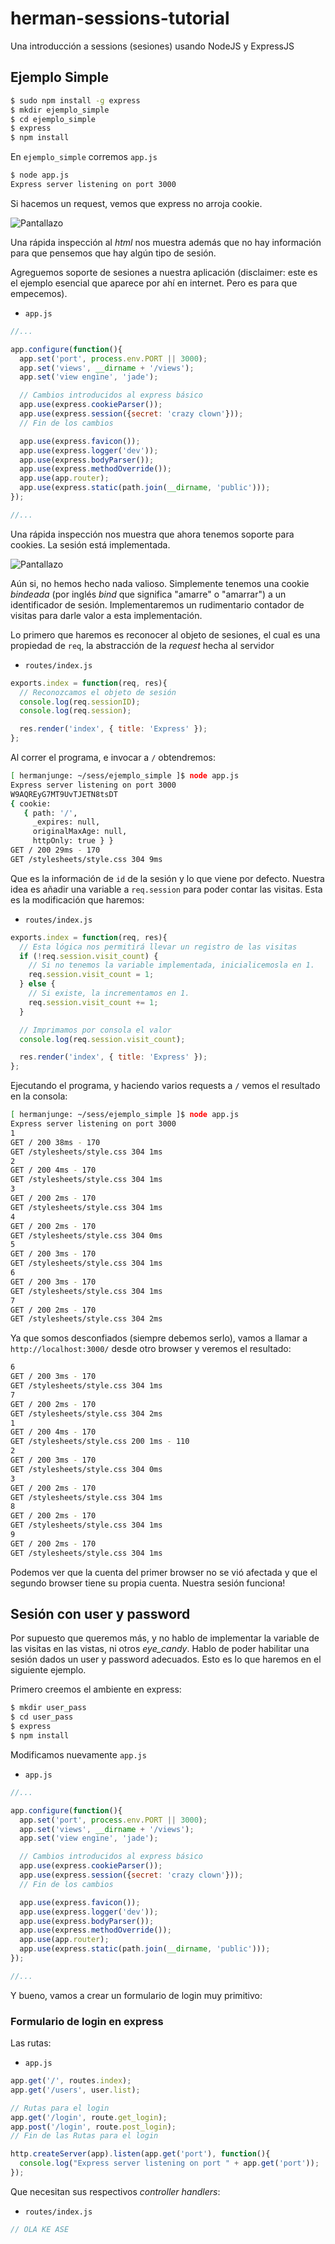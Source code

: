 herman-sessions-tutorial
========================

Una introducción a sessions (sesiones) usando NodeJS y ExpressJS

## Ejemplo Simple

````bash
$ sudo npm install -g express
$ mkdir ejemplo_simple
$ cd ejemplo_simple
$ express
$ npm install
````

En `ejemplo_simple` corremos `app.js`

````bash
$ node app.js
Express server listening on port 3000
````

Si hacemos un request, vemos que express no arroja cookie.

![Pantallazo](http://cl.ly/image/1K2a2v1I1i0G/Screen%20Shot%202013-03-20%20at%208.27.56%20AM.png)

Una rápida inspección al _html_ nos muestra además que no hay información para que pensemos que hay algún tipo de sesión.

Agreguemos soporte de sesiones a nuestra aplicación (disclaimer: este es el ejemplo esencial que aparece por ahí en internet. Pero es para que empecemos).

* `app.js`

````js
//...

app.configure(function(){
  app.set('port', process.env.PORT || 3000);
  app.set('views', __dirname + '/views');
  app.set('view engine', 'jade');

  // Cambios introducidos al express básico
  app.use(express.cookieParser());
  app.use(express.session({secret: 'crazy clown'}));
  // Fin de los cambios

  app.use(express.favicon());
  app.use(express.logger('dev'));
  app.use(express.bodyParser());
  app.use(express.methodOverride());
  app.use(app.router);
  app.use(express.static(path.join(__dirname, 'public')));
});

//...
````

Una rápida inspección nos muestra que ahora tenemos soporte para cookies. La sesión está implementada.

![Pantallazo](http://cl.ly/image/043L0e0A2F0D/Screen%20Shot%202013-03-20%20at%208.31.09%20AM.png)

Aún si, no hemos hecho nada valioso. Simplemente tenemos una cookie _bindeada_ (por inglés _bind_ que significa "amarre" o "amarrar") a un identificador de sesión. Implementaremos un rudimentario contador de visitas para darle valor a esta implementación.

Lo primero que haremos es reconocer al objeto de sesiones, el cual es una propiedad de `req`, la abstracción de la _request_ hecha al servidor

* `routes/index.js`

````js
exports.index = function(req, res){
  // Reconozcamos el objeto de sesión
  console.log(req.sessionID);
  console.log(req.session);

  res.render('index', { title: 'Express' });
};
````

Al correr el programa, e invocar a `/` obtendremos:

````bash
[ hermanjunge: ~/sess/ejemplo_simple ]$ node app.js
Express server listening on port 3000
W9AQREyG7MT9UvTJETN8tsDT
{ cookie:
   { path: '/',
     _expires: null,
     originalMaxAge: null,
     httpOnly: true } }
GET / 200 29ms - 170
GET /stylesheets/style.css 304 9ms
````

Que es la información de `id` de la sesión y lo que viene por defecto. Nuestra idea es añadir una variable a `req.session` para poder contar las visitas. Esta es la modificación que haremos:

* `routes/index.js`

````js
exports.index = function(req, res){
  // Esta lógica nos permitirá llevar un registro de las visitas
  if (!req.session.visit_count) {
    // Si no tenemos la variable implementada, inicialicemosla en 1.
    req.session.visit_count = 1;
  } else {
    // Si existe, la incrementamos en 1.
    req.session.visit_count += 1;
  }

  // Imprimamos por consola el valor
  console.log(req.session.visit_count);

  res.render('index', { title: 'Express' });
};
````

Ejecutando el programa, y haciendo varios requests a `/` vemos el resultado en la consola:

````bash
[ hermanjunge: ~/sess/ejemplo_simple ]$ node app.js
Express server listening on port 3000
1
GET / 200 38ms - 170
GET /stylesheets/style.css 304 1ms
2
GET / 200 4ms - 170
GET /stylesheets/style.css 304 1ms
3
GET / 200 2ms - 170
GET /stylesheets/style.css 304 1ms
4
GET / 200 2ms - 170
GET /stylesheets/style.css 304 0ms
5
GET / 200 3ms - 170
GET /stylesheets/style.css 304 1ms
6
GET / 200 3ms - 170
GET /stylesheets/style.css 304 1ms
7
GET / 200 2ms - 170
GET /stylesheets/style.css 304 2ms
````

Ya que somos desconfiados (siempre debemos serlo), vamos a llamar a `http://localhost:3000/` desde otro browser y veremos el resultado:

```bash
6
GET / 200 3ms - 170
GET /stylesheets/style.css 304 1ms
7
GET / 200 2ms - 170
GET /stylesheets/style.css 304 2ms
1
GET / 200 4ms - 170
GET /stylesheets/style.css 200 1ms - 110
2
GET / 200 3ms - 170
GET /stylesheets/style.css 304 0ms
3
GET / 200 2ms - 170
GET /stylesheets/style.css 304 1ms
8
GET / 200 2ms - 170
GET /stylesheets/style.css 304 1ms
9
GET / 200 2ms - 170
GET /stylesheets/style.css 304 1ms
```

Podemos ver que la cuenta del primer browser no se vió afectada y que el segundo browser tiene su propia cuenta. Nuestra sesión funciona!

## Sesión con user y password

Por supuesto que queremos más, y no hablo de implementar la variable de las visitas en las vistas, ni otros _eye_candy_. Hablo de poder habilitar una sesión dados un user y password adecuados. Esto es lo que haremos en el siguiente ejemplo.

Primero creemos el ambiente en express:

````bash
$ mkdir user_pass
$ cd user_pass
$ express
$ npm install
````

Modificamos nuevamente `app.js`

* `app.js`

````js
//...

app.configure(function(){
  app.set('port', process.env.PORT || 3000);
  app.set('views', __dirname + '/views');
  app.set('view engine', 'jade');

  // Cambios introducidos al express básico
  app.use(express.cookieParser());
  app.use(express.session({secret: 'crazy clown'}));
  // Fin de los cambios

  app.use(express.favicon());
  app.use(express.logger('dev'));
  app.use(express.bodyParser());
  app.use(express.methodOverride());
  app.use(app.router);
  app.use(express.static(path.join(__dirname, 'public')));
});

//...
````

Y bueno, vamos a crear un formulario de login muy primitivo:

### Formulario de login en express 

Las rutas:

* `app.js`

````js
app.get('/', routes.index);
app.get('/users', user.list);

// Rutas para el login
app.get('/login', route.get_login);
app.post('/login', route.post_login);
// Fin de las Rutas para el login

http.createServer(app).listen(app.get('port'), function(){
  console.log("Express server listening on port " + app.get('port'));
});
````

Que necesitan sus respectivos _controller handlers_:

* `routes/index.js`

````js
// OLA KE ASE
````

